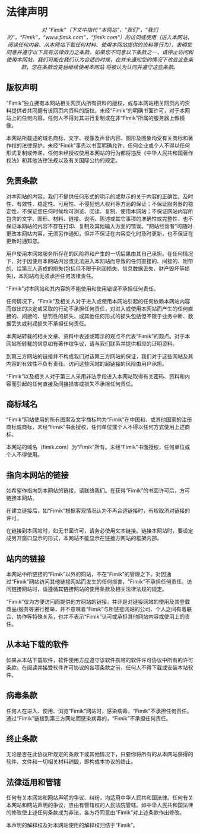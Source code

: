 # 法律声明

<center><i>对 “Fimik”（下文中指代 “本网站”，“我们”，“我们的”，“Fimik”，“www.fimik.com”，“fimik.com”）的访问或使用（进入本网站、阅读任何内容、从本网站下载任何材料、使用本网站提供的资料等行为），表明您同意并遵守以下具有法律效力之条款。如果您不同意以下条款之一，请停止访问和使用本网站。我们可能在我们认为合适的时候，在并未通知您的情况下改变这些条款，您在条款改变后继续使用本网站 将被认为认同并遵守这些条款。</i></center>

## 版权声明

“Fimik”独立拥有本网站相关网页内所有资料的版权，或与本网站相关网页内的资料提供者共同拥有该网页内资料的版权。未经“Fimik”的明确书面许可，对于本网站上的任何内容，任何人不得对其进行复制或在非“Fimik”所属的服务器上做镜像。

本网站所载述的域名商标、文字、视像及声音内容、图形及图象均受有关商标和著作权的法律保护。未经“Fimik”事先以书面明确允许，任何企业或个人不得以任何形式复制或传递。任何未经授权使用本网站的行为都将违反《中华人民共和国著作权法》和其他法律法规以及有关国际公约的规定。

## 免责条款

对本网站的内容，我们不提供任何形式的明示的或默示的关于内容的正确性、及时性、有效性、稳定性、可用性、不侵犯他人权利等方面的保证；不保证服务器的稳定性，不保证您任何时候均可浏览、阅读、复制、使用本网站；不保证网站内容所包含的文字、图形、材料、链接、说明、陈述或其它事项的准确性或完整性，也不保证本网站的内容不存在打印、复制及其他输入方面的错误。“网站经营者”可随时更改本网站内容，无须另作通知，但并不保证在内容变化时及时更新，也不保证在更新时通知您。

用户使用本网站服务所存在的风险将和产生的一切后果由其自己承担。在任何情况下，对于因使用本网站内容或无法进入本网站而导致的任何直接的、间接的、附带的、给第三人造成的损失(包括但不限于利润损失、信息数据丢失、财产毁坏等损失)，本网站均无须承担任何法律责任。

“Fimik”对本网站和其内容的不能使用和使用错误不承担任何责任。

任何情况下，“Fimik”及相关人对于进入或使用本网站引起的任何依赖本网站内容而做出的决定或采取的行动不承担任何责任，对进入或使用本网站而产生的任何直接的、间接的、惩罚性的损失，或其他任何形式的损失包括但不限于业务中断、数据丢失或利润损失不承担任何责任。

本网站转载的相关文章、资料中表述或暗示的观点不代表“Fimik”的观点。对于本网站所转载的信息如有著作权争议，请与我们联系并提供相应的证明资料。

到第三方网站的链接并不构成我们对该第三方网站的保证，我们对于这些网站及其内容的有效性不负有责任。访问这些网站的超链接的风险由用户承担。

“Fimik”以及相关人对于第三人采用非法手段进入本网站取得有关密码、资料和内容而引起的任何直接及间接损害或损失不承担任何责任。

## 商标域名

“Fimik”网站使用的所有图案及文字商标均为“Fimik”在中国和、或其他国家的注册商标或商标，未经“Fimik”书面授权，任何单位或个人不得以任何方式使用上述商标。

本网站的域名（fimik.com）为“Fimik”所有。未经“Fimik”书面授权，任何单位或个人不得使用。

## 指向本网站的链接

如希望作指向到本网站的链接，请联络我们。在获得“Fimik”的书面许可后，方可链接本网站。

在建立链接后，如“Fimik”根据客观情况认为不再合适链接时，有权取消对链接的许可。

在链接到本网站时，如无书面许可，请务必使用文本链接。链接本网站时，要设定成另开窗口显示的形式，本网站不能显示在链接方网站的框架内部。

## 站内的链接

本网站中所链接的“Fimik”以外的网站，不在“Fimik”的管理之下。对因通过“Fimik”网站访问其他链接网站而发生的任何损害，“Fimik”不承担任何责任。访问链接网站时，请遵循其链接网站的使用条款及相关法律法规的规定。

“Fimik”仅为方便访问而提供他方网站的链接，并非是对链接网站的使用及其登载商品/服务等进行推举，并不意味着“Fimik”与所链接网站的公司、个人之间有着联合、协作等特殊关系，也并不表示“Fimik”认可或承担其他网站内容或使用上的责任。

## 从本站下载的软件

如果从本站下载软件，软件使用方应遵守该软件携带的软件许可协议中所有的许可条款。在阅读并接受软件许可协议的各项条款之前，任何人不得下载或安装本站软件。

## 病毒条款

任何人在进入、使用、浏览“Fimik”网站时，感染病毒，“Fimik”不承担任何责任。通过“Fimik”链接到第三方网站而感染病毒的，“Fimik”不承担任何责任。

## 终止条款

无论是否在此协议所规定的条款下或其他情况下，只要你将所有的从本网站获得的软件、文件和一切相关材料销毁，即构成本协议的终止。

## 法律适用和管辖

任何有关本网站和网站声明的争议、纠纷，均适用中华人民共和国法律。任何有关本网站和网站声明的争议，应由有管辖权的人民法院管辖。如中华人民共和国法律的修改使上述任何条款成为非法，各方将同意由“Fimik”对上述条款作出修改。

本声明的解释权及对本网站使用的解释权归结于“Fimik”。

